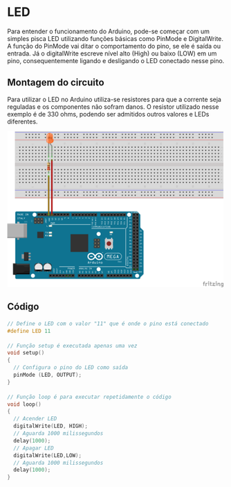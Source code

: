 # LED

Para entender o funcionamento do Arduino, pode-se começar com um simples pisca LED utilizando funções básicas como PinMode e DigitalWrite. A função do PinMode vai ditar o comportamento do pino, se ele é saída ou entrada. Já o digitalWrite escreve nível alto (High) ou baixo (LOW) em um pino, consequentemente ligando e desligando o LED conectado nesse pino.

## Montagem do circuito

Para utilizar o LED no Arduino utiliza-se resistores para que a corrente seja reguladas e os componentes não sofram danos. O resistor utilizado nesse exemplo é de 330 ohms, podendo ser admitidos outros valores e LEDs diferentes.

<img src = "led.png" alt = "Circuito LED" width = 500 />          

## Código

```C
// Define o LED com o valor "11" que é onde o pino está conectado
#define LED 11

// Função setup é executada apenas uma vez
void setup()
{
  // Configura o pino do LED como saída
  pinMode (LED, OUTPUT);
}

// Função loop é para executar repetidamente o código
void loop()
{
  // Acender LED
  digitalWrite(LED, HIGH);
  // Aguarda 1000 milissegundos
  delay(1000);
  // Apagar LED
  digitalWrite(LED,LOW);
  // Aguarda 1000 milissegundos
  delay(1000);
}
```
